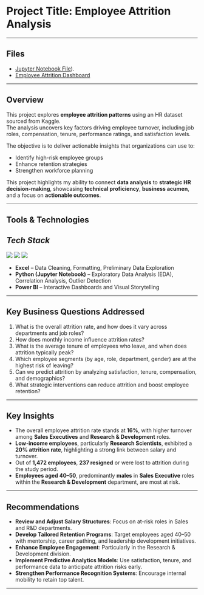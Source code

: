 # Project Title: Employee Attrition Analysis

---

## Files

- [Jupyter Notebook File](https://github.com/Ratau-Lebohang/Lebohang-Analytics-Portfolio/blob/1062d64dae43986d978a961fb64892db622ac629/Employee%20Attrition/HR_Attrition_Analysis.ipynb)).
- [Employee Attrition Dashboard](https://github.com/Ratau-Lebohang/Lebohang-Analytics-Portfolio/blob/a98492973bdc95daf78bfc7d5b43ddad2c402cde/Employee%20Attrition/HR%20Attrition%20Dashboard.png)


---

## Overview

This project explores **employee attrition patterns** using an HR dataset sourced from Kaggle.  
The analysis uncovers key factors driving employee turnover, including job roles, compensation, tenure, performance ratings, and satisfaction levels.

The objective is to deliver actionable insights that organizations can use to:

- Identify high-risk employee groups
- Enhance retention strategies
- Strengthen workforce planning

This project highlights my ability to connect **data analysis** to **strategic HR decision-making**, showcasing **technical proficiency**, **business acumen**, and a focus on **actionable outcomes**.

---

## Tools & Technologies
 ## *Tech Stack*
<p align="left">
  <img src="https://img.shields.io/badge/Excel-217346?style=for-the-badge&logo=microsoft-excel&logoColor=white"/>
  <img src="https://img.shields.io/badge/Python-FFD43B?style=for-the-badge&logo=python&logoColor=blue"/>
  <img src="https://img.shields.io/badge/Power%20BI-F2C811?style=for-the-badge&logo=powerbi&logoColor=black"/>
</p> 

- **Excel** – Data Cleaning, Formatting, Preliminary Data Exploration
- **Python (Jupyter Notebook)** – Exploratory Data Analysis (EDA), Correlation Analysis, Outlier Detection
- **Power BI** – Interactive Dashboards and Visual Storytelling

---

##  Key Business Questions Addressed

1. What is the overall attrition rate, and how does it vary across departments and job roles?
2. How does monthly income influence attrition rates?
3. What is the average tenure of employees who leave, and when does attrition typically peak?
4. Which employee segments (by age, role, department, gender) are at the highest risk of leaving?
5. Can we predict attrition by analyzing satisfaction, tenure, compensation, and demographics?
6. What strategic interventions can reduce attrition and boost employee retention?

---

##  Key Insights

- The overall employee attrition rate stands at **16%**, with higher turnover among **Sales Executives** and **Research & Development** roles.
- **Low-income employees**, particularly **Research Scientists**, exhibited a **20% attrition rate**, highlighting a strong link between salary and turnover.
- Out of **1,472 employees**, **237 resigned** or were lost to attrition during the study period.
- **Employees aged 40–50**, predominantly **males** in **Sales Executive** roles within the **Research & Development** department, are most at risk.

---

##  Recommendations

- **Review and Adjust Salary Structures**: Focus on at-risk roles in Sales and R&D departments.
- **Develop Tailored Retention Programs**: Target employees aged 40–50 with mentorship, career pathing, and leadership development initiatives.
- **Enhance Employee Engagement**: Particularly in the Research & Development division.
- **Implement Predictive Analytics Models**: Use satisfaction, tenure, and performance data to anticipate attrition risks early.
- **Strengthen Performance Recognition Systems**: Encourage internal mobility to retain top talent.

---

